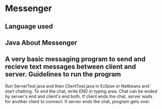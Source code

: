 # Messenger
Language used
------
Java 
About Messenger
------
A very basic messaging program to send and recieve text messages between client and server.
Guidelines to run the program
------
Run ServerTest.java and then ClientTest.java in Eclipse or Netbeans and start chatting.
To end the chat, write END in typing area. Chat can be ended by server's end and client's end both. If client ends the chat, server waits for another client to connect. If server ends the chat, program gets over.
